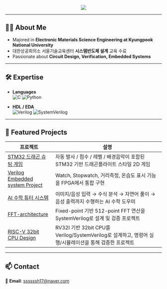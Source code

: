 <!-- 상단 배너 -->
<p align="center">
  <img src="https://capsule-render.vercel.app/api?type=soft&color=0:89CFF0,100:E0FFFF&height=170&text=Welcome!%20Seungheon%20Portfolio&fontSize=42&animation=fadeIn" />
</p>

---

## 👨‍💻 About Me
- Majored in **Electronic Materials Science Engineering at Kyungpook National University**  
- 대한상공회의소 서울기술교육센터 **시스템반도체 설계** 교육 수료
- Passionate about **Circuit Design, Verification, Embedded Systems**

---

## 🛠 Expertise
- **Languages**  
  ![C](https://img.shields.io/badge/C-00599C?style=flat-square&logo=c&logoColor=white)
  ![Python](https://img.shields.io/badge/Python-3776AB?style=flat-square&logo=python&logoColor=white)

- **HDL / EDA**  
  ![Verilog](https://img.shields.io/badge/Verilog-FF5733?style=flat-square)
  ![SystemVerilog](https://img.shields.io/badge/SystemVerilog-6A5ACD?style=flat-square)


---

## 🚀 Featured Projects
| 프로젝트 | 설명 |
|---|---|
| [STM32 드래곤 슈팅 게임](https://github.com/shhhhhhh1799/portfolio/blob/game/README.md) | 자동 발사 / 점수 / 레벨 / 배경음악이 포함된 STM32 기반 드래곤플라이트 스타일 2D 게임 |
| [Verilog Embedded system Project](https://github.com/shhhhhhh1799/portfolio/tree/uart_sensor_watch) | Watch, Stopwatch, 거리측정, 온습도 표시 기능을 FPGA에서 통합 구현 |
| [AI 수학 튜터 시스템](https://github.com/shhhhhhh1799/portfolio/tree/mathtutor) | 이미지/음성 입력 → 수식 분석 → 자연어 풀이 → 음성 출력까지 수행하는 AI 수학 도우미 |
| [FFT-architecture](https://github.com/shhhhhhh1799/portfolio/tree/fft-architecture) | Fixed-point 기반 512-point FFT 연산을 SystemVerilog로 설계 및 검증 프로젝트 |
| [RISC-V 32bit CPU Design](https://github.com/shhhhhhh1799/portfolio/blob/RISC-V-32bit-CPU/README.md) | RV32I 기반 32bit CPU를 Verilog/SystemVerilog로 설계하고, 명령어 실행/시뮬레이션을 통해 검증한 프로젝트 |


---

## 📫 Contact
📧 **Email**: [ssssssh17@naver.com](mailto:ssssssh17@naver.com)

